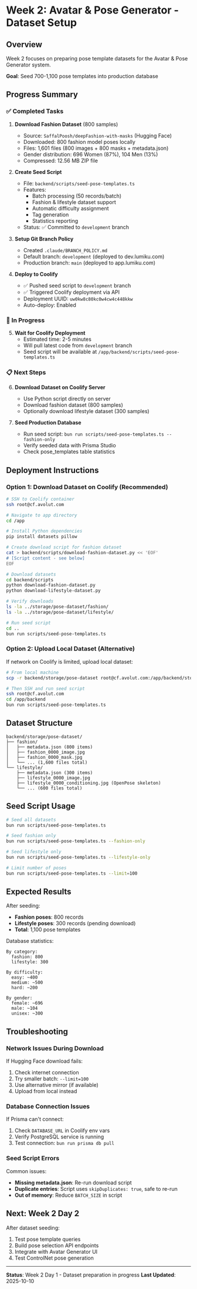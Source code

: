 # Week 2: Avatar & Pose Generator - Dataset Setup

## Overview
Week 2 focuses on preparing pose template datasets for the Avatar & Pose Generator system.

**Goal**: Seed 700-1,100 pose templates into production database

## Progress Summary

### ✅ Completed Tasks

1. **Download Fashion Dataset** (800 samples)
   - Source: `SaffalPoosh/deepFashion-with-masks` (Hugging Face)
   - Downloaded: 800 fashion model poses locally
   - Files: 1,601 files (800 images + 800 masks + metadata.json)
   - Gender distribution: 696 Women (87%), 104 Men (13%)
   - Compressed: 12.56 MB ZIP file

2. **Create Seed Script**
   - File: `backend/scripts/seed-pose-templates.ts`
   - Features:
     - Batch processing (50 records/batch)
     - Fashion & lifestyle dataset support
     - Automatic difficulty assignment
     - Tag generation
     - Statistics reporting
   - Status: ✅ Committed to `development` branch

3. **Setup Git Branch Policy**
   - Created `.claude/BRANCH_POLICY.md`
   - Default branch: `development` (deployed to dev.lumiku.com)
   - Production branch: `main` (deployed to app.lumiku.com)

4. **Deploy to Coolify**
   - ✅ Pushed seed script to `development` branch
   - ✅ Triggered Coolify deployment via API
   - Deployment UUID: `uw0kw8c80kc0w4cw4c448kkw`
   - Auto-deploy: Enabled

### 🔄 In Progress

5. **Wait for Coolify Deployment**
   - Estimated time: 2-5 minutes
   - Will pull latest code from `development` branch
   - Seed script will be available at `/app/backend/scripts/seed-pose-templates.ts`

### 📋 Next Steps

6. **Download Dataset on Coolify Server**
   - Use Python script directly on server
   - Download fashion dataset (800 samples)
   - Optionally download lifestyle dataset (300 samples)

7. **Seed Production Database**
   - Run seed script: `bun run scripts/seed-pose-templates.ts --fashion-only`
   - Verify seeded data with Prisma Studio
   - Check pose_templates table statistics

## Deployment Instructions

### Option 1: Download Dataset on Coolify (Recommended)

```bash
# SSH to Coolify container
ssh root@cf.avolut.com

# Navigate to app directory
cd /app

# Install Python dependencies
pip install datasets pillow

# Create download script for fashion dataset
cat > backend/scripts/download-fashion-dataset.py << 'EOF'
# [Script content - see below]
EOF

# Download datasets
cd backend/scripts
python download-fashion-dataset.py
python download-lifestyle-dataset.py

# Verify downloads
ls -la ../storage/pose-dataset/fashion/
ls -la ../storage/pose-dataset/lifestyle/

# Run seed script
cd ..
bun run scripts/seed-pose-templates.ts
```

### Option 2: Upload Local Dataset (Alternative)

If network on Coolify is limited, upload local dataset:

```bash
# From local machine
scp -r backend/storage/pose-dataset root@cf.avolut.com:/app/backend/storage/

# Then SSH and run seed script
ssh root@cf.avolut.com
cd /app/backend
bun run scripts/seed-pose-templates.ts
```

## Dataset Structure

```
backend/storage/pose-dataset/
├── fashion/
│   ├── metadata.json (800 items)
│   ├── fashion_0000_image.jpg
│   ├── fashion_0000_mask.jpg
│   └── ... (1,600 files total)
└── lifestyle/
    ├── metadata.json (300 items)
    ├── lifestyle_0000_image.jpg
    ├── lifestyle_0000_conditioning.jpg (OpenPose skeleton)
    └── ... (600 files total)
```

## Seed Script Usage

```bash
# Seed all datasets
bun run scripts/seed-pose-templates.ts

# Seed fashion only
bun run scripts/seed-pose-templates.ts --fashion-only

# Seed lifestyle only
bun run scripts/seed-pose-templates.ts --lifestyle-only

# Limit number of poses
bun run scripts/seed-pose-templates.ts --limit=100
```

## Expected Results

After seeding:
- **Fashion poses**: 800 records
- **Lifestyle poses**: 300 records (pending download)
- **Total**: 1,100 pose templates

Database statistics:
```
By category:
  fashion: 800
  lifestyle: 300

By difficulty:
  easy: ~400
  medium: ~500
  hard: ~200

By gender:
  female: ~696
  male: ~104
  unisex: ~300
```

## Troubleshooting

### Network Issues During Download

If Hugging Face download fails:
1. Check internet connection
2. Try smaller batch: `--limit=100`
3. Use alternative mirror (if available)
4. Upload from local instead

### Database Connection Issues

If Prisma can't connect:
1. Check `DATABASE_URL` in Coolify env vars
2. Verify PostgreSQL service is running
3. Test connection: `bun run prisma db pull`

### Seed Script Errors

Common issues:
- **Missing metadata.json**: Re-run download script
- **Duplicate entries**: Script uses `skipDuplicates: true`, safe to re-run
- **Out of memory**: Reduce `BATCH_SIZE` in script

## Next: Week 2 Day 2

After dataset seeding:
1. Test pose template queries
2. Build pose selection API endpoints
3. Integrate with Avatar Generator UI
4. Test ControlNet pose generation

---

**Status**: Week 2 Day 1 - Dataset preparation in progress
**Last Updated**: 2025-10-10

